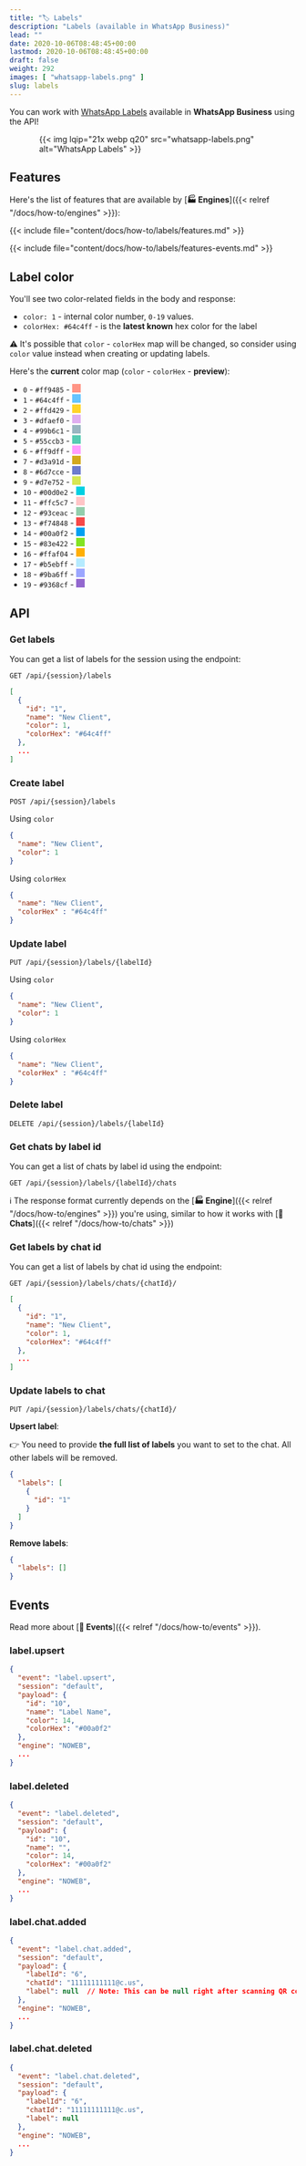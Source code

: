 ```yaml
---
title: "🏷️ Labels"
description: "Labels (available in WhatsApp Business)"
lead: ""
date: 2020-10-06T08:48:45+00:00
lastmod: 2020-10-06T08:48:45+00:00
draft: false
weight: 292
images: [ "whatsapp-labels.png" ]
slug: labels
---
```


You can work with [WhatsApp Labels](https://faq.whatsapp.com/3398508707096369/?cms_platform=android)
available in **WhatsApp Business** using the API!

<div style="width: 400px; margin: 0 auto;">
{{< img lqip="21x webp q20" src="whatsapp-labels.png" alt="WhatsApp Labels" >}}
</div>

## Features

Here's the list of features that are available by [**🏭 Engines**]({{< relref "/docs/how-to/engines" >}}):

{{< include file="content/docs/how-to/labels/features.md" >}}

{{< include file="content/docs/how-to/labels/features-events.md" >}}

## Label color
You'll see two color-related fields in the body and response:
- `color: 1` - internal color number, `0-19` values.
- `colorHex: #64c4ff` - is the **latest known** hex color for the label


⚠️ It's possible that `color` - `colorHex` map will be changed, so consider using `color` value instead
when creating or updating labels.

Here's the **current** color map (`color` - `colorHex` - **preview**):
- `0` - `#ff9485` - <span style="display:inline-block;width:15px;height:15px;background-color:#ff9485;"></span>
- `1` - `#64c4ff` - <span style="display:inline-block;width:15px;height:15px;background-color:#64c4ff;"></span>
- `2` - `#ffd429` - <span style="display:inline-block;width:15px;height:15px;background-color:#ffd429;"></span>
- `3` - `#dfaef0` - <span style="display:inline-block;width:15px;height:15px;background-color:#dfaef0;"></span>
- `4` - `#99b6c1` - <span style="display:inline-block;width:15px;height:15px;background-color:#99b6c1;"></span>
- `5` - `#55ccb3` - <span style="display:inline-block;width:15px;height:15px;background-color:#55ccb3;"></span>
- `6` - `#ff9dff` - <span style="display:inline-block;width:15px;height:15px;background-color:#ff9dff;"></span>
- `7` - `#d3a91d` - <span style="display:inline-block;width:15px;height:15px;background-color:#d3a91d;"></span>
- `8` - `#6d7cce` - <span style="display:inline-block;width:15px;height:15px;background-color:#6d7cce;"></span>
- `9` - `#d7e752` - <span style="display:inline-block;width:15px;height:15px;background-color:#d7e752;"></span>
- `10` - `#00d0e2` - <span style="display:inline-block;width:15px;height:15px;background-color:#00d0e2;"></span>
- `11` - `#ffc5c7` - <span style="display:inline-block;width:15px;height:15px;background-color:#ffc5c7;"></span>
- `12` - `#93ceac` - <span style="display:inline-block;width:15px;height:15px;background-color:#93ceac;"></span>
- `13` - `#f74848` - <span style="display:inline-block;width:15px;height:15px;background-color:#f74848;"></span>
- `14` - `#00a0f2` - <span style="display:inline-block;width:15px;height:15px;background-color:#00a0f2;"></span>
- `15` - `#83e422` - <span style="display:inline-block;width:15px;height:15px;background-color:#83e422;"></span>
- `16` - `#ffaf04` - <span style="display:inline-block;width:15px;height:15px;background-color:#ffaf04;"></span>
- `17` - `#b5ebff` - <span style="display:inline-block;width:15px;height:15px;background-color:#b5ebff;"></span>
- `18` - `#9ba6ff` - <span style="display:inline-block;width:15px;height:15px;background-color:#9ba6ff;"></span>
- `19` - `#9368cf` - <span style="display:inline-block;width:15px;height:15px;background-color:#9368cf;"></span>


## API

### Get labels

You can get a list of labels for the session using the endpoint:

```http request
GET /api/{session}/labels
```

```json { title="Response" }
[
  {
    "id": "1",
    "name": "New Client",
    "color": 1,
    "colorHex": "#64c4ff"
  },
  ...
]
```

### Create label

```http request
POST /api/{session}/labels
```

Using `color`
```json { title="Body" }
{
  "name": "New Client",
  "color": 1
}
```

Using `colorHex`
```json { title="Body" }
{
  "name": "New Client",
  "colorHex" : "#64c4ff"
}
```

### Update label
```http request
PUT /api/{session}/labels/{labelId}
```

Using `color`
```json { title="Body" }
{
  "name": "New Client",
  "color": 1
}
```

Using `colorHex`
```json { title="Body" }
{
  "name": "New Client",
  "colorHex" : "#64c4ff"
}
```

### Delete label
```http request
DELETE /api/{session}/labels/{labelId}
```

### Get chats by label id

You can get a list of chats by label id using the endpoint:

```http request
GET /api/{session}/labels/{labelId}/chats
```

ℹ️ The response format currently depends on the
[**🏭 Engine**]({{< relref "/docs/how-to/engines" >}})
you're using,
similar to how it works with
[**💬 Chats**]({{< relref "/docs/how-to/chats" >}})

### Get labels by chat id

You can get a list of labels by chat id using the endpoint:

```http request
GET /api/{session}/labels/chats/{chatId}/
```

```json { title="Response" }
[
  {
    "id": "1",
    "name": "New Client",
    "color": 1,
    "colorHex": "#64c4ff"
  },
  ...
]
```

### Update labels to chat

```http request
PUT /api/{session}/labels/chats/{chatId}/
```

**Upsert label**:

👉 You need to provide **the full list of labels** you want to set to the chat. All other labels will be removed.

```json { title="Body" }
{
  "labels": [
    {
      "id": "1"
    }
  ]
}
```

**Remove labels**:

```json { title="Body" }
{
  "labels": []
}

```

## Events
Read more about
[**🔄 Events**]({{< relref "/docs/how-to/events" >}}).

### label.upsert

```json { title="label.upsert" }
{
  "event": "label.upsert",
  "session": "default",
  "payload": {
    "id": "10",
    "name": "Label Name",
    "color": 14,
    "colorHex": "#00a0f2"
  },
  "engine": "NOWEB",
  ...
}

```

### label.deleted

```json { title="label.deleted" }
{
  "event": "label.deleted",
  "session": "default",
  "payload": {
    "id": "10",
    "name": "",
    "color": 14,
    "colorHex": "#00a0f2"
  },
  "engine": "NOWEB",
  ...
}

```

### label.chat.added

```json { title="label.chat.added" }
{
  "event": "label.chat.added",
  "session": "default",
  "payload": {
    "labelId": "6",
    "chatId": "11111111111@c.us",
    "label": null  // Note: This can be null right after scanning QR code
  },
  "engine": "NOWEB",
  ...
}
```

### label.chat.deleted

```json { title="label.chat.deleted" }
{
  "event": "label.chat.deleted",
  "session": "default",
  "payload": {
    "labelId": "6",
    "chatId": "11111111111@c.us",
    "label": null
  },
  "engine": "NOWEB",
  ...
}
```
